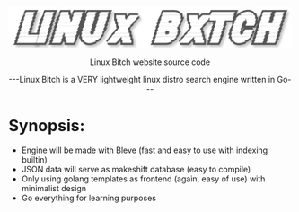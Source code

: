 ![](https://github.com/nickmancari/linux_bxtch/blob/master/images/Logo2.png)


<p align='center'> Linux Bitch website source code </p>

<p align='center'> ---Linux Bitch is a VERY lightweight linux distro search engine written in Go--- </p>

<p></p>

# Synopsis:
* Engine will be made with Bleve (fast and easy to use with indexing builtin)
* JSON data will serve as makeshift database (easy to compile)
* Only using golang templates as frontend (again, easy of use) with minimalist design
* Go everything for learning purposes
